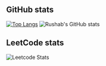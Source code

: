 ## GitHub stats
[![Top Langs](https://github-readme-stats.vercel.app/api/top-langs/?username=rushab-shah&hide=jupyter%20notebook&layout=compact)](https://github.com/rushab-shah/github-readme-stats) ![Rushab's GitHub stats](https://github-readme-stats.vercel.app/api?username=rushab-shah&show_icons=true&theme=dark)

## LeetCode stats
![Leetcode Stats](https://leetcard.jacoblin.cool/rushabshah?ext=heatmap)

<!--
**rushab-shah/rushab-shah** is a ✨ _special_ ✨ repository because its `README.md` (this file) appears on your GitHub profile.

Here are some ideas to get you started:

- 🔭 I’m currently working on ...
- 🌱 I’m currently learning ...
- 👯 I’m looking to collaborate on ...
- 🤔 I’m looking for help with ...
- 💬 Ask me about ...
- 📫 How to reach me: ...
- 😄 Pronouns: ...
- ⚡ Fun fact: ...
-->
